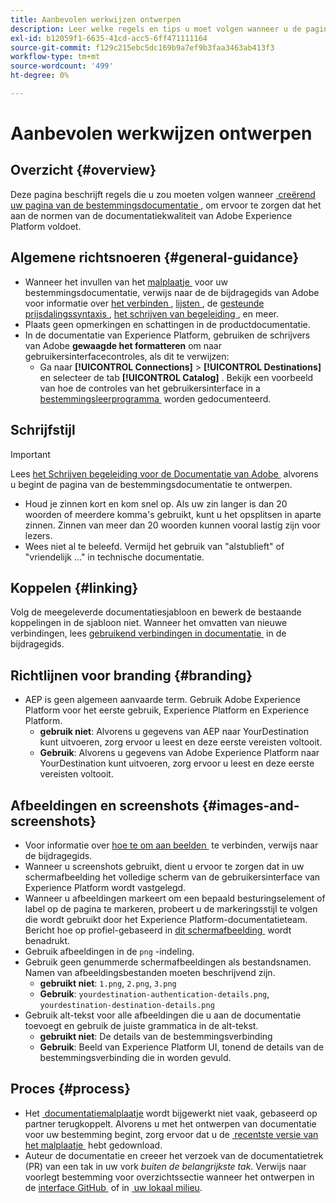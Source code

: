 ```yaml
---
title: Aanbevolen werkwijzen ontwerpen
description: Leer welke regels en tips u moet volgen wanneer u de pagina met doeldocumentatie ontwerpt, om te controleren of deze voldoet aan de kwaliteitsnormen voor Adobe Experience Platform-documentatie.
exl-id: b12059f1-6635-41cd-acc5-6ff471111164
source-git-commit: f129c215ebc5dc169b9a7ef9b3faa3463ab413f3
workflow-type: tm+mt
source-wordcount: '499'
ht-degree: 0%

---
```


# Aanbevolen werkwijzen ontwerpen

## Overzicht {#overview}

Deze pagina beschrijft regels die u zou moeten volgen wanneer [&#x200B; creërend uw pagina van de bestemmingsdocumentatie &#x200B;](./documentation-instructions.md), om ervoor te zorgen dat het aan de normen van de documentatiekwaliteit van Adobe Experience Platform voldoet.

## Algemene richtsnoeren {#general-guidance}

* Wanneer het invullen van het [&#x200B; malplaatje &#x200B;](./self-service-template.md) voor uw bestemmingsdocumentatie, verwijs naar de de bijdragegids van Adobe voor informatie over [&#x200B; het verbinden &#x200B;](https://experienceleague.adobe.com/docs/contributor/contributor-guide/writing-essentials/linking.html?lang=nl-NL), [&#x200B; lijsten &#x200B;](https://experienceleague.adobe.com/docs/contributor/contributor-guide/writing-essentials/markdown.html?lang=nl-NL#tables), de [&#x200B; gesteunde prijsdalingssyntaxis &#x200B;](https://experienceleague.adobe.com/docs/contributor/contributor-guide/writing-essentials/markdown.html?lang=nl-NL), [&#x200B; het schrijven van begeleiding &#x200B;](https://experienceleague.adobe.com/docs/contributor/contributor-guide/writing-essentials/general-writing-guidance.html?lang=nl-NL), en meer.
* Plaats geen opmerkingen en schattingen in de productdocumentatie.
* In de documentatie van Experience Platform, gebruiken de schrijvers van Adobe **gewaagde het formatteren** om naar gebruikersinterfacecontroles, als dit te verwijzen:
   * Ga naar **[!UICONTROL Connections]** > **[!UICONTROL Destinations]** en selecteer de tab **[!UICONTROL Catalog]** . Bekijk een voorbeeld van hoe de controles van het gebruikersinterface in a [&#x200B; bestemmingsleerprogramma &#x200B;](https://experienceleague.adobe.com/docs/experience-platform/destinations/ui/activate/activate-batch-profile-destinations.html?lang=nl-NL#select-destination) worden gedocumenteerd.

## Schrijfstijl

>[!IMPORTANT]
>
>Lees [&#x200B; het Schrijven begeleiding voor de Documentatie van Adobe &#x200B;](https://experienceleague.adobe.com/docs/contributor/contributor-guide/writing-essentials/general-writing-guidance.html?lang=nl-NL) alvorens u begint de pagina van de bestemmingsdocumentatie te ontwerpen.

* Houd je zinnen kort en kom snel op. Als uw zin langer is dan 20 woorden of meerdere komma&#39;s gebruikt, kunt u het opsplitsen in aparte zinnen. Zinnen van meer dan 20 woorden kunnen vooral lastig zijn voor lezers.
* Wees niet al te beleefd. Vermijd het gebruik van &quot;alstublieft&quot; of &quot;vriendelijk ...&quot; in technische documentatie.

## Koppelen {#linking}

Volg de meegeleverde documentatiesjabloon en bewerk de bestaande koppelingen in de sjabloon niet. Wanneer het omvatten van nieuwe verbindingen, lees [&#x200B; gebruikend verbindingen in documentatie &#x200B;](https://experienceleague.adobe.com/docs/contributor/contributor-guide/writing-essentials/linking.html?lang=nl-NL) in de bijdragegids.

## Richtlijnen voor branding {#branding}

* AEP is geen algemeen aanvaarde term. Gebruik Adobe Experience Platform voor het eerste gebruik, Experience Platform en Experience Platform.
   * **gebruik niet**: Alvorens u gegevens van AEP naar YourDestination kunt uitvoeren, zorg ervoor u leest en deze eerste vereisten voltooit.
   * **Gebruik**: Alvorens u gegevens van Adobe Experience Platform naar YourDestination kunt uitvoeren, zorg ervoor u leest en deze eerste vereisten voltooit.

## Afbeeldingen en screenshots {#images-and-screenshots}

* Voor informatie over [&#x200B; hoe te om aan beelden &#x200B;](https://experienceleague.adobe.com/docs/contributor/contributor-guide/writing-essentials/markdown.html?lang=nl-NL#images) te verbinden, verwijs naar de bijdragegids.
* Wanneer u screenshots gebruikt, dient u ervoor te zorgen dat in uw schermafbeelding het volledige scherm van de gebruikersinterface van Experience Platform wordt vastgelegd.
* Wanneer u afbeeldingen markeert om een bepaald besturingselement of label op de pagina te markeren, probeert u de markeringsstijl te volgen die wordt gebruikt door het Experience Platform-documentatieteam. Bericht hoe op profiel-gebaseerd in [&#x200B; dit schermafbeelding &#x200B;](/help/destinations/catalog/cloud-storage/amazon-s3.md#export-type-frequency) wordt benadrukt.
* Gebruik afbeeldingen in de `png` -indeling.
* Gebruik geen genummerde schermafbeeldingen als bestandsnamen. Namen van afbeeldingsbestanden moeten beschrijvend zijn.
   * **gebruikt niet**: `1.png`, `2.png`, `3.png`
   * **Gebruik**: `yourdestination-authentication-details.png`, `yourdestination-destination-details.png`
* Gebruik alt-tekst voor alle afbeeldingen die u aan de documentatie toevoegt en gebruik de juiste grammatica in de alt-tekst.
   * **gebruikt niet**: De details van de bestemmingsverbinding
   * **Gebruik**: Beeld van Experience Platform UI, tonend de details van de bestemmingsverbinding die in worden gevuld.

## Proces {#process}

* Het [&#x200B; documentatiemalplaatje &#x200B;](./self-service-template.md) wordt bijgewerkt niet vaak, gebaseerd op partner terugkoppelt. Alvorens u met het ontwerpen van documentatie voor uw bestemming begint, zorg ervoor dat u de [&#x200B; recentste versie van het malplaatje &#x200B;](../assets/docs-framework/yourdestination-template.zip) hebt gedownload.
* Auteur de documentatie en creeer het verzoek van de documentatietrek (PR) van een tak in uw vork *buiten de belangrijkste tak*. Verwijs naar voorlegt bestemming voor overzichtssectie wanneer het ontwerpen in de [&#x200B; interface GitHub &#x200B;](./use-github-interface-to-create-documentation.md#submit-review) of in [&#x200B; uw lokaal milieu &#x200B;](./work-in-local-environment.md#submit-review).
